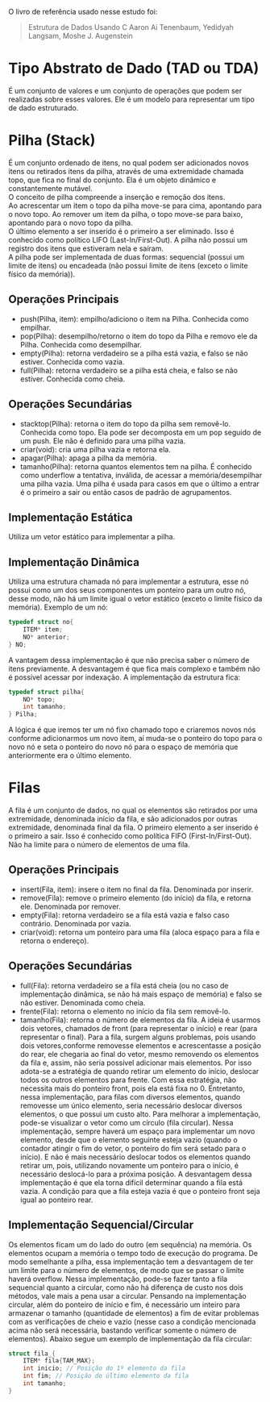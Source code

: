 O livro de referência usado nesse estudo foi: 
>Estrutura de Dados Usando C
>Aaron Ai Tenenbaum, Yedidyah Langsam, Moshe J. Augenstein
# Tipo Abstrato de Dado (TAD ou TDA)
É um conjunto de valores e um conjunto de operações que podem ser realizadas sobre esses valores. Ele é um modelo para representar um tipo de dado estruturado.
# Pilha (Stack)
É um conjunto ordenado de itens, no qual podem ser adicionados novos itens ou retirados itens da pilha, através de uma extremidade chamada topo, que fica no final do conjunto. Ela é um objeto dinâmico e constantemente mutável. <br>
O conceito de pilha compreende a inserção e remoção dos itens. <br>
Ao acrescentar um item o topo da pilha move-se para cima, apontando para o novo topo. Ao remover um item da pilha, o topo move-se para baixo, apontando para o novo topo da pilha. <br>
O último elemento a ser inserido é o primeiro a ser eliminado. Isso é conhecido como político LIFO (Last-In/First-Out).
A pilha não possui um registro dos itens que estiveram nela e saíram. <br>
A pilha pode ser implementada de duas formas: sequencial (possui um limite de itens) ou encadeada (não possui limite de itens (exceto o limite físico da memória)).
## Operações Principais
- push(Pilha, item): empilho/adiciono o item na Pilha. Conhecida como empilhar.
- pop(Pilha): desempilho/retorno o item do topo da Pilha e removo ele da Pilha. Conhecida como desempilhar.
- empty(Pilha): retorna verdadeiro se a pilha está vazia, e falso se não estiver. Conhecida como vazia.
- full(Pilha): retorna verdadeiro se a pilha está cheia, e falso se não estiver. Conhecida como cheia.
## Operações Secundárias
- stacktop(Pilha): retorna o item do topo da pilha sem removê-lo. Conhecida como topo. Ela pode ser decomposta em um pop seguido de um push. Ele não é definido para uma pilha vazia.
- criar(void): cria uma pilha vazia e retorna ela.
- apagar(Pilha): apaga a pilha da memória.
- tamanho(Pilha): retorna quantos elementos tem na pilha.
É conhecido como underflow a tentativa, inválida, de acessar a memória/desempilhar uma pilha vazia.
Uma pilha é usada para casos em que o último a entrar é o primeiro a sair ou então casos de padrão de agrupamentos.
## Implementação Estática
Utiliza um vetor estático para implementar a pilha.
## Implementação Dinâmica
Utiliza uma estrutura chamada nó para implementar a estrutura, esse nó possui como um dos seus componentes um ponteiro para um outro nó, desse modo, não há um limite igual o vetor estático (exceto o limite físico da memória). Exemplo de um nó:
~~~C
typedef struct no{
	ITEM* item;
	NO* anterior;
} NO;
~~~
A vantagem dessa implementação é que não precisa saber o número de itens previamente. A desvantagem é que fica mais complexo e também não é possível acessar por indexação.
A implementação da estrutura fica:
~~~C
typedef struct pilha{
	NO* topo;
	int tamanho;
} Pilha;
~~~
A lógica é que iremos ter um nó fixo chamado topo e criaremos novos nós conforme adicionarmos um novo item, aí muda-se o ponteiro do topo para o novo nó e seta o ponteiro do novo nó para o espaço de memória que anteriormente era o último elemento.
# Filas
A fila é um conjunto de dados, no qual os elementos são retirados por uma extremidade, denominada início da fila, e são adicionados por outras extremidade, denominada final da fila.
O primeiro elemento a ser inserido é o primeiro a sair. Isso é conhecido como política FIFO (First-In/First-Out).
Não ha limite para o número de elementos de uma fila.
## Operações Principais
- insert(Fila, item): insere o item no final da fila. Denominada por inserir.
- remove(Fila): remove o primeiro elemento (do início) da fila, e retorna ele. Denominada por remover.
- empty(Fila): retorna verdadeiro se a fila está vazia e falso caso contrário. Denominada por vazia.
- criar(void): retorna um ponteiro para uma fila (aloca espaço para a fila e retorna o endereço).
## Operações Secundárias
- full(Fila): retorna verdadeiro se a fila está cheia (ou no caso de implementação dinâmica, se não há mais espaço de memória) e falso se não estiver. Denominada como cheia.
- frente(Fila): retorna o elemento no início da fila sem removê-lo.
- tamanho(Fila): retorna o número de elementos da fila.
A ideia é usarmos dois vetores, chamados de front (para representar o início) e rear (para representar o final).
Para a fila, surgem alguns problemas, pois usando dois vetores,conforme removesse elementos e acrescentasse a posição do rear, ele chegaria ao final do vetor, mesmo removendo os elementos da fila e, assim, não seria possível adicionar mais elementos. 
Por isso adota-se a estratégia de quando retirar um elemento do início, deslocar todos os outros elementos para frente. Com essa estratégia, não necessita mais do ponteiro front, pois ela está fixa no 0. Entretanto, nessa implementação, para filas com diversos elementos, quando removesse um único elemento, seria necessário deslocar diversos elementos, o que possui um custo alto.
Para melhorar a implementação, pode-se visualizar o vetor como um círculo (fila circular). Nessa implementação, sempre haverá um espaço para implementar um novo elemento, desde que o elemento seguinte esteja vazio (quando o contador atingir o fim do vetor, o ponteiro do fim será setado para o início). E não é mais necessário deslocar todos os elementos quando retirar um, pois, utilizando novamente um ponteiro para o início, é necessário deslocá-lo para a próxima posição. A desvantagem dessa implementação é que ela torna difícil determinar quando a fila está vazia. A condição para que a fila esteja vazia é que o ponteiro front seja igual ao ponteiro rear.
## Implementação Sequencial/Circular
Os elementos ficam um do lado do outro (em sequência) na memória. Os elementos ocupam a memória o tempo todo de execução do programa.
De modo semelhante a pilha, essa implementação tem a desvantagem de ter um limite para o número de elementos, de modo que se passar o limite haverá overflow. Nessa implementação, pode-se fazer tanto a fila sequencial quanto a circular, como não há diferença de custo nos dois métodos, vale mais a pena usar a circular.
Pensando na implementação circular, além do ponteiro de início e fim, é necessário um inteiro para armazenar o tamanho (quantidade de elementos) a fim de evitar problemas com as verificações de cheio e vazio (nesse caso a condição mencionada acima não será necessária, bastando verificar somente o número de elementos). Abaixo segue um exemplo de implementação da fila circular:
~~~C
struct fila_{
	ITEM* fila{TAM_MAX};
	int inicio; // Posição do 1º elemento da fila
	int fim; // Posição do último elemento da fila
	int tamanho;
}
~~~
